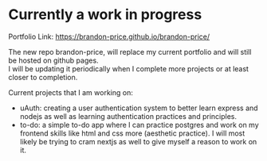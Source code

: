 # Currently a work in progress

Portfolio Link: https://brandon-price.github.io/brandon-price/ <br>

The new repo brandon-price, will replace my current portfolio and will still be hosted on github pages. <br>
I will be updating it periodically when I complete more projects or at least closer to completion.

Current projects that I am working on:
- uAuth: creating a user authentication system to better learn express and nodejs as well as learning authentication practices and principles.
- to-do: a simple to-do app where I can practice postgres and work on my frontend skills like html and css more (aesthetic practice). I will most likely be trying to cram nextjs as well to give myself a reason to work on it. 
